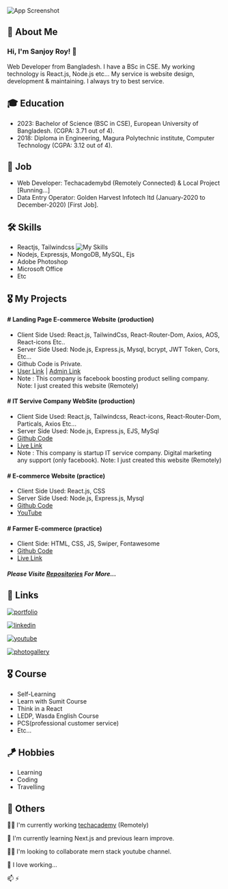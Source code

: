 ![App Screenshot](https://media.licdn.com/dms/image/C4D16AQEYrkTvO1YyJg/profile-displaybackgroundimage-shrink_350_1400/0/1654975135395?e=1694649600&v=beta&t=VqaJ9dlNV8BgWFdpeR6TJXhG-LK5tcFpzLzteyDCtzk)


## 🚀 About Me
### Hi, I'm Sanjoy Roy! 👋
Web Developer from Bangladesh. I have a BSc in CSE. My working technology is React.js, Node.js etc... My service is website design, development & maintaining. I always try to best service.


## 🎓 Education
- 2023: Bachelor of Science (BSC in CSE), European University of Bangladesh. (CGPA: 3.71 out of 4).
- 2018: Diploma in Engineering, Magura Polytechnic institute, Computer Technology (CGPA: 3.12 out of 4).


## 👑 Job
- Web Developer: Techacademybd (Remotely Connected) & Local Project [Running...]  
- Data Entry Operator: Golden Harvest Infotech ltd (January-2020 to December-2020) [First Job].


## 🛠 Skills

- Reactjs, Tailwindcss  ![My Skills](https://skills.thijs.gg/icons?i=react,tailwind&theme=light)
- Nodejs, Expressjs, MongoDB, MySQL, Ejs
- Adobe Photoshop
- Microsoft Office
- Etc



## 🎖️ My Projects

#### # Landing Page E-commerce Website (production)
- Client Side Used: React.js, TailwindCss, React-Router-Dom, Axios, AOS, React-icons Etc..
- Server Side Used: Node.js, Express.js, Mysql, bcrypt, JWT Token, Cors, Etc...
- Github Code is Private.
- [User Link](https://www.naturalbd.xyz) |  [Admin Link](https://www.naturalbd.xyz/admin)
- Note : This company is facebook boosting product selling company. Note: I just created this website (Remotely)

#### # IT Servive Company WebSite (production)
- Client Side Used: React.js, Tailwindcss, React-icons, React-Router-Dom, Particals, Axios Etc... 
- Server Side Used: Node.js, Express.js, EJS, MySql
- [Github Code](https://github.com/sanjoy-git/techacademy-frontend)
- [Live Link](https://techacademybd.xyz)
- Note : This company is startup IT service company. Digital marketing any support (only facebook). Note: I just created this website (Remotely)

#### # E-commerce Website (practice)
- Client Side Used: React.js, CSS
- Server Side Used: Node.js, Express.js, Mysql
- [Github Code](https://github.com/sanjoy-git/ecommerce-mern-project)
- [YouTube](https://youtu.be/2TlOB5gCXd4)

#### # Farmer E-commerce (practice)
- Client Side: HTML, CSS, JS, Swiper, Fontawesome
- [Github Code](https://github.com/sanjoy-git/farmer-ecommerce)
- [Live Link](https://sanjoy-git.github.io/farmer-ecommerce)

##### Please Visite [Repositories](https://github.com/sanjoy-git?tab=repositories) For More...


## 🔗 Links
[![portfolio](https://img.shields.io/badge/portfolio-000?style=for-the-badge&logo=ko-fi&logoColor=white)](https://github.com/sanjoy-git)

[![linkedin](https://img.shields.io/badge/linkedin-0A66C2?style=for-the-badge&logo=linkedin&logoColor=white)](https://www.linkedin.com/in/sanjoy-in)

[![youtube](https://img.shields.io/badge/youtube-red?style=for-the-badge&logo=youtube&logoColor=white)](https://www.youtube.com/@sanjoy-roy)

[![photogallery](https://img.shields.io/badge/Photo_Gallery-yellow?style=for-the-badge&logo=google-photos&logoColor=white)](https://sites.google.com/view/sanjoy-roy)


## 🎖️ Course
- Self-Learning
- Learn with Sumit Course
- Think in a React
- LEDP, Wasda English Course
- PCS(professional customer service)
- Etc...

## 🪁 Hobbies
- Learning
- Coding
- Travelling
  
## 📌 Others
👩‍💻 I'm currently working [techacademy](https://techacademybd.xyz) (Remotely)

🧠 I'm currently learning Next.js and previous learn improve.

👯‍♀️ I'm looking to collaborate mern stack youtube channel.

💬 I love working...

📫 ⚡️ 

